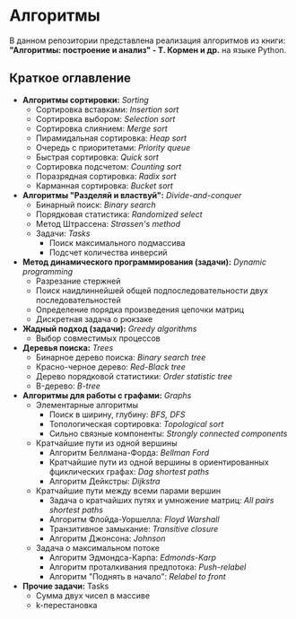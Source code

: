 # Алгоритмы
В данном репозитории представлена реализация алгоритмов из книги: **"Алгоритмы: построение и анализ" - Т. Кормен и др.** на языке Python.
## Краткое оглавление
- **Алгоритмы сортировки:** *Sorting*
  - Сортировка вставками: *Insertion sort*
  - Сортировка выбором: *Selection sort*
  - Сортировка слиянием: *Merge sort*
  - Пирамидальная сортировка: *Heap sort*
  - Очередь с приоритетами: *Priority queue*
  - Быстрая сортировка: *Quick sort*
  - Сортировка подсчетом: *Counting sort*
  - Поразрядная сортировка: *Radix sort*
  - Карманная сортировка: *Bucket sort*
- **Алгоритмы "Разделяй и властвуй":** *Divide-and-conquer*
  - Бинарный поиск: *Binary search*
  - Порядковая статистика: *Randomized select*
  - Метод Штрассена: *Strassen's method*
  - Задачи: *Tasks*
    - Поиск максимального подмассива
    - Подсчет количества инверсий
- **Метод динамического программирования (задачи):** *Dynamic programming*
  - Разрезание стержней
  - Поиск наидлиннейшей общей подпоследовательности двух последовательностей
  - Определение порядка произведения цепочки матриц
  - Дискретная задача о рюкзаке
- **Жадный подход (задачи):** *Greedy algorithms*
  - Выбор совместимых процессов
- **Деревья поиска:** *Trees*
  - Бинарное дерево поиска: *Binary search tree*
  - Красно-черное дерево: *Red-Black tree*
  - Дерево порядковой статистики: *Order statistic tree*
  - B-дерево: *B-tree*
- **Алгоритмы для работы с графами:** *Graphs*
  - Элементарные алгоритмы
     - Поиск в ширину, глубину: *BFS, DFS*
     - Топологическая сортировка: *Topological sort*
     - Сильно связные компоненты: *Strongly connected components*
  - Кратчайшие пути из одной вершины
     - Алгоритм Беллмана-Форда: *Bellman Ford*
     - Кратчайшие пути из одной вершины в ориентированных фциклических графах: *Dag shortest paths*
     - Алгоритм Дейкстры: *Dijkstra*
  - Кратчайшие пути между всеми парами вершин
     - Задача о кратчайших путях и умножение матриц: *All pairs shortest paths*
     - Алгоритм Флойда-Уоршелла: *Floyd Warshall*
     - Транзитивное замыкание: *Transitive closure*
     - Алгоритм Джонсона: *Johnson*
  - Задача о максимальном потоке
     - Алгоритм Эдмондса-Карпа: *Edmonds-Karp*
     - Алгоритм проталкивания предпотока: *Push-relabel*
     - Алгоритм "Поднять в начало": *Relabel to front*
- **Прочие задачи:** Tasks
  - Сумма двух чисел в массиве
  - k-перестановка
